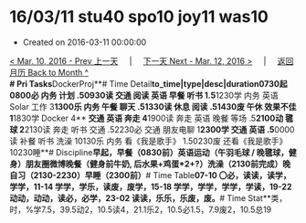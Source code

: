 # 16/03/11 stu40 spo10 joy11 was10

* Created on 2016-03-11 00:00:00

[&lt; Mar. 10, 2016 - Prev 上一天](d10.md)     \|     [下一天 Next - Mar. 12, 2016 &gt;](d12.md)     \|     [返回月历 Back to Month ^](index.md)   
**\# Pri Tasks**DockerProj**\# Time Detail**to\_time\|type\|desc\|duration0730起0800必 内务 计划 .50930读 交通 阅读 英语 早餐 听书 1.5**1230学 内务 英语 Solar 工作 3**1300乐 内务 午餐 聊天 .51330读 休息 阅读 .51430废 午休 效果不佳 1**1830学 Docker 4** **交通 英语 奔走 4**1900读 奔走 英语 晚餐 等场 .5**2100动 毽球 2**2130读 奔走 听书 交通 .52230必 交通 朋友电聊 1**2300学 交通 英语 .5**0000读 补餐 听书 洗澡 10130乐 内务 看《我是歌手》 1.50230废 还看《我是歌手》 10230睡**\# Discipline**早起，早餐（0830前）英语运动（午羽毛球 / 晚毽球，健身）朋友圈微博晚餐（健身前牛奶, 后水果+鸡蛋\*2+?）洗澡（2130前完成）晚自习（2130-2230）早睡（2300前）**\# Time Table**07-10 〇必，读读，读学，学学，11-14 学学，学乐，读废，废学，15-18 学学，学学，学学，学读，19-22 动动，动动，读必，必学，23-02 读读，乐乐，乐废，废。**\# Time Stat**类，时，%学7.5，39.5动2，10.5读4，21.1乐2，10.5必1.5，7.9废2，10.5总19

